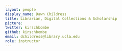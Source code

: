 ```yaml
---
layout: people
display_name: Dawn Childress
title: Librarian, Digital Collections & Scholarship
picture: 
twitter: kirschbombe
github: kirschbombe
email: dchildress@library.ucla.edu
role: instructor
---
```

